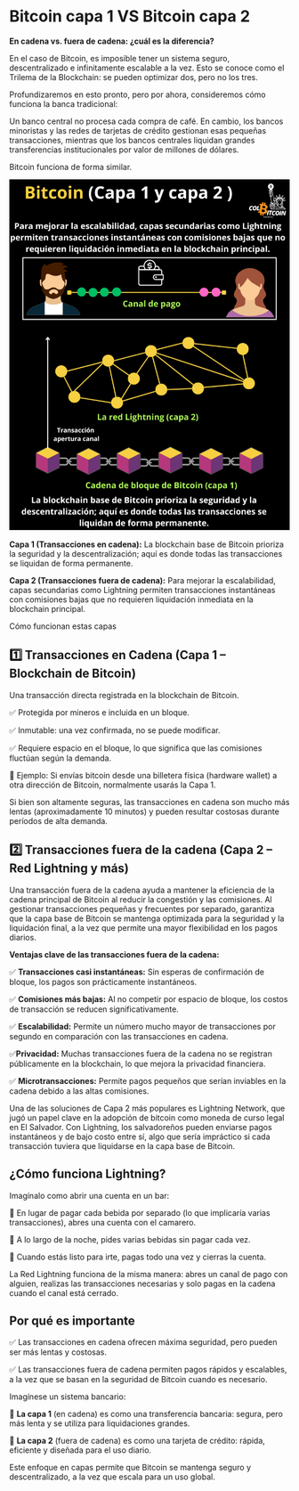 # Bitcoin capa 1 VS Bitcoin capa 2

**En cadena vs. fuera de cadena: ¿cuál es la diferencia?**

En el caso de Bitcoin, es imposible tener un sistema seguro, descentralizado e infinitamente escalable a la vez. Esto se conoce como el Trilema de la Blockchain: se pueden optimizar dos, pero no los tres.

Profundizaremos en esto pronto, pero por ahora, consideremos cómo funciona la banca tradicional:

Un banco central no procesa cada compra de café. En cambio, los bancos minoristas y las redes de tarjetas de crédito gestionan esas pequeñas transacciones, mientras que los bancos centrales liquidan grandes transferencias institucionales por valor de millones de dólares.

Bitcoin funciona de forma similar.


![capa 1 vs capa 2](./assets/images/onchain-offchain.png)

**Capa 1 (Transacciones en cadena):** La blockchain base de Bitcoin prioriza la seguridad y la descentralización; aquí es donde todas las transacciones se liquidan de forma permanente.

**Capa 2 (Transacciones fuera de cadena):** Para mejorar la escalabilidad, capas secundarias como Lightning permiten transacciones instantáneas con comisiones bajas que no requieren liquidación inmediata en la blockchain principal.

Cómo funcionan estas capas

## 1️⃣ Transacciones en Cadena (Capa 1 – Blockchain de Bitcoin)

Una transacción directa registrada en la blockchain de Bitcoin.

✅ Protegida por mineros e incluida en un bloque.

✅ Inmutable: una vez confirmada, no se puede modificar.

✅ Requiere espacio en el bloque, lo que significa que las comisiones fluctúan según la demanda.

🔹 Ejemplo: Si envías bitcoin desde una billetera física (hardware wallet) a otra dirección de Bitcoin, normalmente usarás la Capa 1.

Si bien son altamente seguras, las transacciones en cadena son mucho más lentas (aproximadamente 10 minutos) y pueden resultar costosas durante períodos de alta demanda.

## 2️⃣ Transacciones fuera de la cadena (Capa 2 – Red Lightning y más)

Una transacción fuera de la cadena ayuda a mantener la eficiencia de la cadena principal de Bitcoin al reducir la congestión y las comisiones. Al gestionar transacciones pequeñas y frecuentes por separado, garantiza que la capa base de Bitcoin se mantenga optimizada para la seguridad y la liquidación final, a la vez que permite una mayor flexibilidad en los pagos diarios.

**Ventajas clave de las transacciones fuera de la cadena:**

✅ **Transacciones casi instantáneas:** Sin esperas de confirmación de bloque, los pagos son prácticamente instantáneos.

✅ **Comisiones más bajas:** Al no competir por espacio de bloque, los costos de transacción se reducen significativamente.

✅ **Escalabilidad:** Permite un número mucho mayor de transacciones por segundo en comparación con las transacciones en cadena.

✅**Privacidad:** Muchas transacciones fuera de la cadena no se registran públicamente en la blockchain, lo que mejora la privacidad financiera.

✅ **Microtransacciones:** Permite pagos pequeños que serían inviables en la cadena debido a las altas comisiones.

Una de las soluciones de Capa 2 más populares es Lightning Network, que jugó un papel clave en la adopción de bitcoin como moneda de curso legal en El Salvador. Con Lightning, los salvadoreños pueden enviarse pagos instantáneos y de bajo costo entre sí, algo que sería impráctico si cada transacción tuviera que liquidarse en la capa base de Bitcoin.

## ¿Cómo funciona Lightning?

Imagínalo como abrir una cuenta en un bar:

🍺 En lugar de pagar cada bebida por separado (lo que implicaría varias transacciones), abres una cuenta con el camarero.

🍺 A lo largo de la noche, pides varias bebidas sin pagar cada vez.

🍺 Cuando estás listo para irte, pagas todo una vez y cierras la cuenta.

La Red Lightning funciona de la misma manera: abres un canal de pago con alguien, realizas las transacciones necesarias y solo pagas en la cadena cuando el canal está cerrado.

## Por qué es importante

✅ Las transacciones en cadena ofrecen máxima seguridad, pero pueden ser más lentas y costosas.

✅ Las transacciones fuera de cadena permiten pagos rápidos y escalables, a la vez que se basan en la seguridad de Bitcoin cuando es necesario.

Imagínese un sistema bancario:

🔹 **La capa 1** (en cadena) es como una transferencia bancaria: segura, pero más lenta y se utiliza para liquidaciones grandes.

🔹 **La capa 2** (fuera de cadena) es como una tarjeta de crédito: rápida, eficiente y diseñada para el uso diario.

Este enfoque en capas permite que Bitcoin se mantenga seguro y descentralizado, a la vez que escala para un uso global.